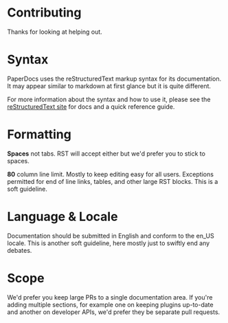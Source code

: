 Contributing
============

Thanks for looking at helping out.

Syntax
======

PaperDocs uses the reStructuredText markup syntax for its documentation.
It may appear similar to markdown at first glance but it is quite different.

For more information about the syntax and how to use it, please see the
[reStructuredText site](http://docutils.sourceforge.net/rst.html) for docs and
a quick reference guide.

Formatting
==========

**Spaces** not tabs. RST will accept either but we'd prefer you to stick
to spaces.

**80** column line limit. Mostly to keep editing easy for all users. Exceptions
permitted for end of line links, tables, and other large RST blocks. This is a
soft guideline.

Language & Locale
=================

Documentation should be submitted in English and conform to the en_US locale.
This is another soft guideline, here mostly just to swiftly end any debates.

Scope
=====

We'd prefer you keep large PRs to a single documentation area. If you're adding
multiple sections, for example one on keeping plugins up-to-date and another on
developer APIs, we'd prefer they be separate pull requests.
